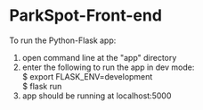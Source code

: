 # ParkSpot-Front-end

To run the Python-Flask app:  
1. open command line at the "app" directory  
2. enter the following to run the app in dev mode:  
$ export FLASK_ENV=development  
$ flask run  
3. app should be running at localhost:5000
